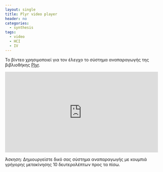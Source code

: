 ```yaml
---
layout: single
title: Plyr video player
header: no
categories:
  - synthesis
tags:
  - video
  - HCI
  - IV
---
```


Το βίντεο χρησιμοποιεί για τον έλεγχο το σύστημα αναπαραγωγής της βιβλιοθήκης [Plyr](https://github.com/sampotts/plyr).

<iframe height="265" style="width: 100%;" scrolling="no" title="Plyr video player" src="https://codepen.io/mibook/embed/vYGMEQr?height=265&theme-id=light&default-tab=html,result" frameborder="no" loading="lazy" allowtransparency="true" allowfullscreen="true">
  See the Pen <a href='https://codepen.io/mibook/pen/vYGMEQr'>Plyr video player</a> by mibook
  (<a href='https://codepen.io/mibook'>@mibook</a>) on <a href='https://codepen.io'>CodePen</a>.
</iframe>

Άσκηση: Δημιουργείστε δικό σας σύστημα αναπαραγωγής με κουμπιά γρήγορης μετακίνησης 10 δευτερολέπτων προς τα πίσω. 
